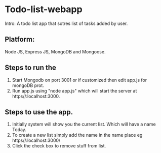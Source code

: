 # Todo-list-webapp
Intro: A todo list app that sotres list of tasks added by user. 

## Platform: 
  Node JS, Express JS, MongoDB and Mongoose.
## Steps to run the 
1. Start Mongodb on port 3001 or if customized then edit app.js for mongoDB prot. 
2. Run app.js using "node app.js" which will start the server at https//:localhost:3000. 

## Steps to use the app. 

1. Initially system will show you the current list. Which will have a name Today. 
2. To create a new list simply add the name in the name place eg https//:localhost:3000/<name>
3. Click the check box to remove stuff from list. 

